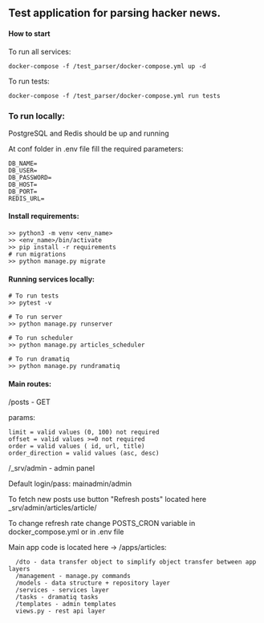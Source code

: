 ## Test application for parsing hacker news.

#### How to start

To run all services:

    docker-compose -f /test_parser/docker-compose.yml up -d
    
To run tests:
    
    docker-compose -f /test_parser/docker-compose.yml run tests

### To run locally:

PostgreSQL and Redis should be up and running

At conf folder in .env file fill the required parameters:
    
    DB_NAME=
    DB_USER=
    DB_PASSWORD=
    DB_HOST=
    DB_PORT=
    REDIS_URL=

#### Install requirements:

    >> python3 -m venv <env_name>
    >> <env_name>/bin/activate
    >> pip install -r requirements
    # run migrations
    >> python manage.py migrate

#### Running services locally:
       
    # To run tests
    >> pytest -v
    
    # To run server
    >> python manage.py runserver
    
    # To run scheduler
    >> python manage.py articles_scheduler  
    
    # To run dramatiq
    >> python manage.py rundramatiq

#### Main routes:

/posts - GET

params:

    limit = valid values (0, 100) not required
    offset = valid values >=0 not required
    order = valid values ( id, url, title)
    order_direction = valid values (asc, desc)

/_srv/admin - admin panel

Default login/pass: mainadmin/admin

To fetch new posts use button "Refresh posts" located here _srv/admin/articles/article/

To change refresh rate change POSTS_CRON variable in docker_compose.yml or in .env file

Main app code is located here -> /apps/articles:
    
      /dto - data transfer object to simplify object transfer between app layers
      /management - manage.py commands
      /models - data structure + repository layer
      /services - services layer
      /tasks - dramatiq tasks
      /templates - admin templates
      views.py - rest api layer

 
